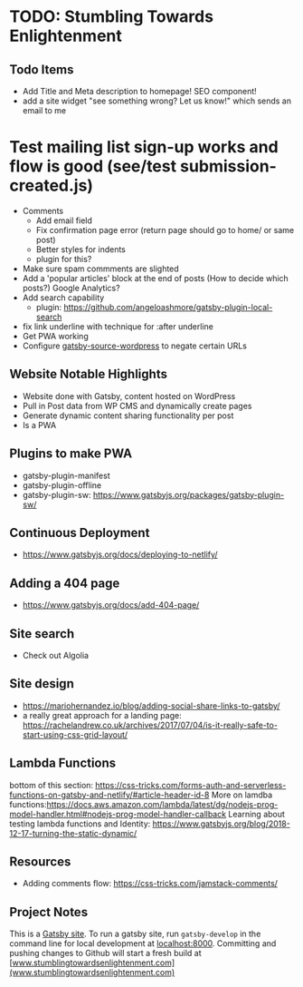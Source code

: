 # TODO: Stumbling Towards Enlightenment

## Todo Items
- Add Title and Meta description to homepage! SEO component!
- add a site widget "see something wrong? Let us know!" which sends an email to me
# Test mailing list sign-up works and flow is good (see/test submission-created.js)
- Comments
    - Add email field
    - Fix confirmation page error (return page should go to home/ or same post)
    - Better styles for indents
    - plugin for this?
- Make sure spam commments are slighted
- Add a 'popular articles' block at the end of posts (How to decide which posts?) Google Analytics?
- Add search capability
	* plugin: https://github.com/angeloashmore/gatsby-plugin-local-search
- fix link underline with technique for :after underline
- Get PWA working
- Configure [gatsby-source-wordpress](https://www.gatsbyjs.org/packages/gatsby-source-wordpress/) to negate certain URLs

## Website Notable Highlights
- Website done with Gatsby, content hosted on WordPress
- Pull in Post data from WP CMS and dynamically create pages
- Generate dynamic content sharing functionality per post
- Is a PWA

## Plugins to make PWA
- gatsby-plugin-manifest
- gatsby-plugin-offline
- gatsby-plugin-sw: https://www.gatsbyjs.org/packages/gatsby-plugin-sw/

## Continuous Deployment
- https://www.gatsbyjs.org/docs/deploying-to-netlify/

## Adding a 404 page
- https://www.gatsbyjs.org/docs/add-404-page/

## Site search
- Check out Algolia

## Site design
- https://mariohernandez.io/blog/adding-social-share-links-to-gatsby/
- a really great approach for a landing page: https://rachelandrew.co.uk/archives/2017/07/04/is-it-really-safe-to-start-using-css-grid-layout/

## Lambda Functions
bottom of this section: https://css-tricks.com/forms-auth-and-serverless-functions-on-gatsby-and-netlify/#article-header-id-8
More on lamdba functions:https://docs.aws.amazon.com/lambda/latest/dg/nodejs-prog-model-handler.html#nodejs-prog-model-handler-callback
Learning about testing lambda functions and Identity: https://www.gatsbyjs.org/blog/2018-12-17-turning-the-static-dynamic/

## Resources
- Adding comments flow: https://css-tricks.com/jamstack-comments/

## Project Notes
This is a [Gatsby site](https://www.gatsbyjs.org/).  To run a gatsby site, run `gatsby-develop` in the command line for local development at [localhost:8000](http://localhost:8000/).
Committing and pushing changes to Github will start a fresh build at [www.stumblingtowardsenlightenment.com](www.stumblingtowardsenlightenment.com)